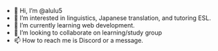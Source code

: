 - 👋 Hi, I’m @alulu5
- 👀 I’m interested in linguistics, Japanese translation, and tutoring ESL.
- 🌱 I’m currently learning web development.
- 💞️ I’m looking to collaborate on learning/study group
- 📫 How to reach me is Discord or a message.

<!---
alulu5/alulu5 is a ✨ special ✨ repository because its `README.md` (this file) appears on your GitHub profile.
You can click the Preview link to take a look at your changes.
--->

